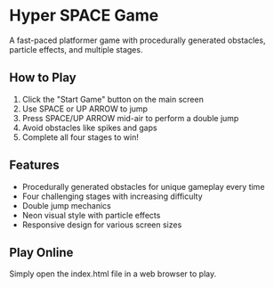 # Hyper SPACE Game

A fast-paced platformer game with procedurally generated obstacles, particle effects, and multiple stages.

## How to Play

1. Click the "Start Game" button on the main screen
2. Use SPACE or UP ARROW to jump
3. Press SPACE/UP ARROW mid-air to perform a double jump
4. Avoid obstacles like spikes and gaps
5. Complete all four stages to win!

## Features

- Procedurally generated obstacles for unique gameplay every time
- Four challenging stages with increasing difficulty
- Double jump mechanics
- Neon visual style with particle effects
- Responsive design for various screen sizes

## Play Online

Simply open the index.html file in a web browser to play.